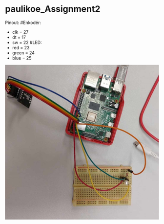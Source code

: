 # paulikoe_Assignment2
Pinout:
#Enkodér:
  - clk = 27
  - dt = 17
  - sw = 22
#LED:
  - red = 23
  - green = 24
  - blue = 25

<img src="Circuit.jpg" alt="Zapojení obvodu">
